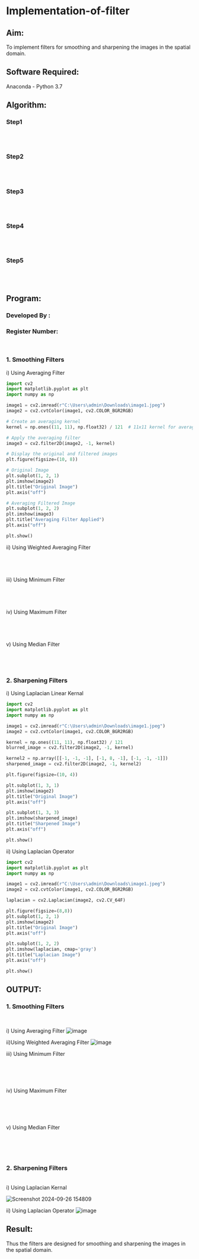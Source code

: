 # Implementation-of-filter
## Aim:
To implement filters for smoothing and sharpening the images in the spatial domain.

## Software Required:
Anaconda - Python 3.7

## Algorithm:
### Step1
</br>
</br> 

### Step2
</br>
</br> 

### Step3
</br>
</br> 

### Step4
</br>
</br> 

### Step5
</br>
</br> 

## Program:
### Developed By   :
### Register Number:
</br>

### 1. Smoothing Filters

i) Using Averaging Filter
```Python
import cv2
import matplotlib.pyplot as plt
import numpy as np

image1 = cv2.imread(r"C:\Users\admin\Downloads\image1.jpeg")
image2 = cv2.cvtColor(image1, cv2.COLOR_BGR2RGB) 

# Create an averaging kernel
kernel = np.ones((11, 11), np.float32) / 121  # 11x11 kernel for averaging

# Apply the averaging filter
image3 = cv2.filter2D(image2, -1, kernel)

# Display the original and filtered images
plt.figure(figsize=(10, 8))

# Original Image
plt.subplot(1, 2, 1)
plt.imshow(image2)
plt.title("Original Image")
plt.axis("off")

# Averaging Filtered Image
plt.subplot(1, 2, 2)
plt.imshow(image3)
plt.title("Averaging Filter Applied")
plt.axis("off")

plt.show()

```
ii) Using Weighted Averaging Filter
```Python





```
iii) Using Minimum Filter
```Python





```

iv) Using Maximum Filter
```Python





```

v) Using Median Filter
```Python





```

### 2. Sharpening Filters
i) Using Laplacian Linear Kernal
```Python
import cv2
import matplotlib.pyplot as plt
import numpy as np

image1 = cv2.imread(r"C:\Users\admin\Downloads\image1.jpeg")
image2 = cv2.cvtColor(image1, cv2.COLOR_BGR2RGB) 

kernel = np.ones((11, 11), np.float32) / 121 
blurred_image = cv2.filter2D(image2, -1, kernel)

kernel2 = np.array([[-1, -1, -1], [-1, 8, -1], [-1, -1, -1]])
sharpened_image = cv2.filter2D(image2, -1, kernel2) 

plt.figure(figsize=(10, 4))

plt.subplot(1, 3, 1)
plt.imshow(image2)
plt.title("Original Image")
plt.axis("off")

plt.subplot(1, 3, 3)
plt.imshow(sharpened_image)
plt.title("Sharpened Image")
plt.axis("off")

plt.show()
```
ii) Using Laplacian Operator
```Python
import cv2
import matplotlib.pyplot as plt
import numpy as np

image1 = cv2.imread(r"C:\Users\admin\Downloads\image1.jpeg")
image2 = cv2.cvtColor(image1, cv2.COLOR_BGR2RGB) 

laplacian = cv2.Laplacian(image2, cv2.CV_64F)

plt.figure(figsize=(8,8))
plt.subplot(1, 2, 1)
plt.imshow(image2)
plt.title("Original Image")
plt.axis("off")

plt.subplot(1, 2, 2)
plt.imshow(laplacian, cmap='gray')
plt.title("Laplacian Image")
plt.axis("off")

plt.show()

```

## OUTPUT:
### 1. Smoothing Filters
</br>

i) Using Averaging Filter
![image](https://github.com/user-attachments/assets/061cc7ad-7889-43f7-85fa-ae3436d21dfa)

ii)Using Weighted Averaging Filter
![image](https://github.com/user-attachments/assets/5e3fa5f8-edcb-46a9-aab0-8e8e57860d61)

iii) Using Minimum Filter
</br>
</br>
</br>
</br>
</br>

iv) Using Maximum Filter
</br>
</br>
</br>
</br>
</br>

v) Using Median Filter
</br>
</br>
</br>
</br>
</br>

### 2. Sharpening Filters
</br>
i) Using Laplacian Kernal

![Screenshot 2024-09-26 154809](https://github.com/user-attachments/assets/d9c755d0-b814-41e8-9b6c-617cbdb0ef12)


ii) Using Laplacian Operator
![image](https://github.com/user-attachments/assets/aa119ec7-64fc-4647-87a2-a7694a641780)

## Result:
Thus the filters are designed for smoothing and sharpening the images in the spatial domain.
